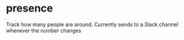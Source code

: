 # presence
Track how many people are around. Currently sends to a Slack channel whenever the number changes
